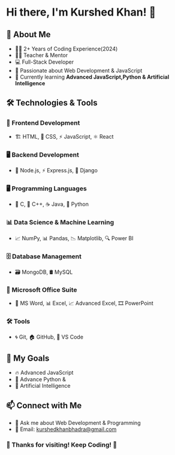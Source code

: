 # Hi there, I'm Kurshed Khan! 👋

## 🚀 About Me
- 👨‍💻 2+ Years of Coding Experience(2024)
- 👨‍🏫 Teacher & Mentor
- 💻 Full-Stack Developer
- 🎯 Passionate about Web Development & JavaScript
- 🌱 Currently learning **Advanced JavaScript,Python & Artificial Intelligence**

## 🛠️ Technologies & Tools

### 🎨 Frontend Development
- 🏗️ HTML, 🎨 CSS, ⚡ JavaScript, ⚛️ React

### 🖥️ Backend Development
- 🚀 Node.js, ⚡ Express.js, 🎯 Django

### 🖥️ Programming Languages
- 🔵 C, 🔷 C++, ☕ Java, 🐍 Python

### 📊 Data Science & Machine Learning
- 📈 NumPy, 📊 Pandas, 📉 Matplotlib, 🔍 Power BI

### 🗄️ Database Management
- 🗃️ MongoDB, 🛢️ MySQL

### 📝 Microsoft Office Suite
- 📄 MS Word, 📊 Excel, 📈 Advanced Excel, 🎞️ PowerPoint

### 🛠️ Tools
- 🌀 Git, 🏠 GitHub, 📝 VS Code

## 📌 My Goals
- 🔥 Advanced JavaScript
- 🎯 Advance Python & 
- 🤝 Artificial Intelligence

## 📫 Connect with Me
- 💬 Ask me about Web Development & Programming
- 📧 Email: [kurshedkhanbhadra@gmail.com](mailto:your-email@example.com)
### 🚀 Thanks for visiting! Keep Coding! 🚀
